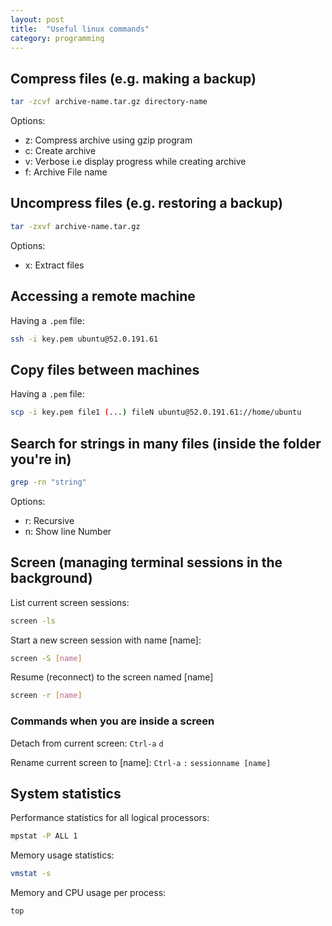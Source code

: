 ```yaml
---
layout: post
title:  "Useful linux commands"
category: programming
---
```


<!-- # Useful linux commands -->

## Compress files (e.g. making a backup)
```bash
tar -zcvf archive-name.tar.gz directory-name
```
Options:
- z: Compress archive using gzip program
- c: Create archive
- v: Verbose i.e display progress while creating archive
- f: Archive File name

## Uncompress files (e.g. restoring a backup)
```bash
tar -zxvf archive-name.tar.gz
```
Options:
- x: Extract files


## Accessing a remote machine
Having a `.pem` file:
```bash
ssh -i key.pem ubuntu@52.0.191.61
```


## Copy files between machines
Having a `.pem` file:
```bash
scp -i key.pem file1 (...) fileN ubuntu@52.0.191.61://home/ubuntu
```


## Search for strings in many files (inside the folder you're in)
```bash
grep -rn "string"
```
Options:
- r: Recursive
- n: Show line Number


## Screen (managing terminal sessions in the background)

List current screen sessions:
```bash
screen -ls
```

Start a new screen session with name [name]:
```bash
screen -S [name]
```

Resume (reconnect) to the screen named [name]
```bash
screen -r [name]
```

### Commands when you are inside a screen

Detach from current screen:
`Ctrl-a` `d`

Rename current screen to [name]:
`Ctrl-a` `:` `sessionname [name]`


## System statistics

Performance statistics for all logical processors:
```bash
mpstat -P ALL 1
```

Memory usage statistics:
```bash
vmstat -s
```

Memory and CPU usage per process:
```bash
top
```
